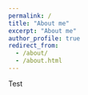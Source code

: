 ```yaml
---
permalink: /
title: "About me"
excerpt: "About me"
author_profile: true
redirect_from: 
  - /about/
  - /about.html
---
```


Test

